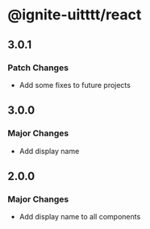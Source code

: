 # @ignite-uitttt/react

## 3.0.1

### Patch Changes

- Add some fixes to future projects

## 3.0.0

### Major Changes

- Add display name

## 2.0.0

### Major Changes

- Add display name to all components
